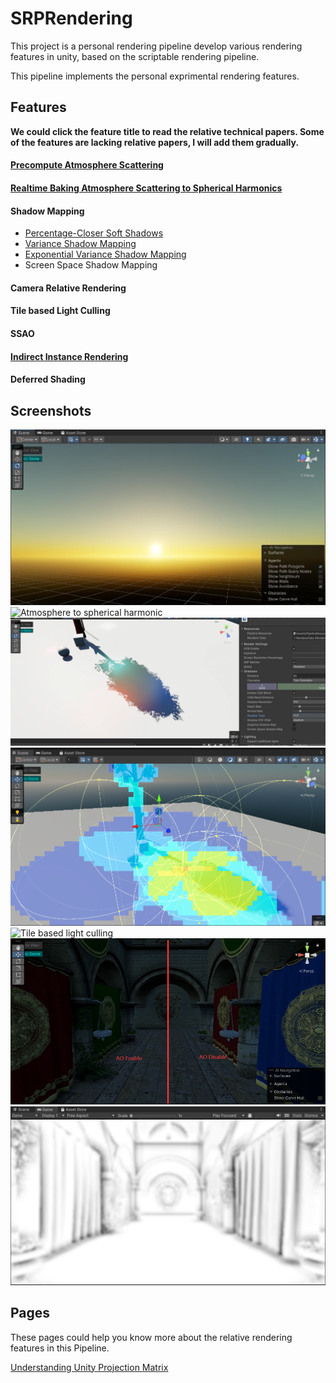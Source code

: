 # SRPRendering
This project is a personal rendering pipeline develop various rendering features in unity, based on the scriptable rendering pipeline. 

This pipeline implements the personal exprimental rendering features.

## Features
__We could click the feature title to read the relative technical papers. Some of the features are lacking relative papers, I will add them gradually.__
#### [Precompute Atmosphere Scattering](pages/AtmosphereScattering.md)
#### [Realtime Baking Atmosphere Scattering to Spherical Harmonics](pages/BakingAtmosphereScatteringToSH.md)
#### Shadow Mapping

- [Percentage-Closer Soft Shadows](pages/PCSS.md)
- [Variance Shadow Mapping](pages/VarianceShadowMapping.md)
- [Exponential Variance Shadow Mapping](pages/VarianceShadowMapping.md)
- Screen Space Shadow Mapping

#### Camera Relative Rendering

#### Tile based Light Culling

#### SSAO

#### [Indirect Instance Rendering](pages/IndirectRenderingWithCS.md)

#### Deferred Shading

## Screenshots
![Atmosphere scattering](screenshots/atmosphere_scattering.jpg)
![Atmosphere to spherical harmonic](screenshots/bake_atmosphere_sh.gif)
![Shadow Mapping](screenshots/shadowmap.gif)
![Tile based light culling](screenshots/tilebasedlightculling.png)
![Tile based light culling](screenshots/lightcullingsponza.gif)
![SSAO](screenshots/ao_compare.png)
![SSAO mask](screenshots/ao_mask.jpg)
## Pages
These pages could help you know more about the relative rendering features in this Pipeline.

[Understanding Unity Projection Matrix](pages/understanding_unity_projection_matrix.md)
